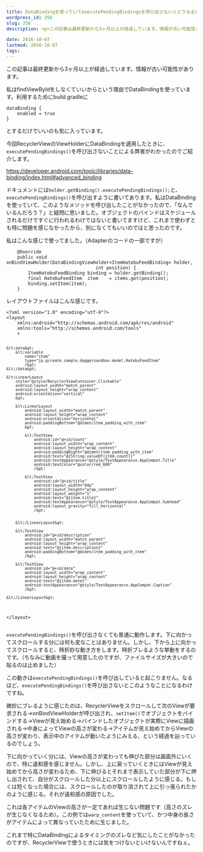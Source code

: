 ```yaml
---
title: DataBindingを使っていてexecutePendingBindingsを呼び出さないとどうなるか
wordpress_id: 358
slug: 358
description: <p>この記事は最終更新から3ヶ月以上が経過しています。情報が古い可能性があります。私はfindViewByIdをしなくていいからという理由でDataBindingを使っています。利用するためにbuild.gradleに da [&hellip;]</p>

date: 2016-10-07
lastmod: 2016-10-07
tags: 
---
```


<div id="wppda_alert">この記事は最終更新から3ヶ月以上が経過しています。情報が古い可能性があります。</div><p>私はfindViewByIdをしなくていいからという理由でDataBindingを使っています。利用するためにbuild.gradleに</p>
<pre><code>dataBinding {
    enabled = true
}
</code></pre>
<p>とするだけでいいのも気に入っています。</p>
<p>今回RecyclerViewのViewHolderにDataBindingを適用したときに、<code>executePendingBindings()</code>を呼び出さないことによる弊害がわかったのでご紹介します。</p>
<p><a href="https://developer.android.com/topic/libraries/data-binding/index.html#advanced_binding">https://developer.android.com/topic/libraries/data-binding/index.html#advanced_binding</a></p>
<p>ドキュメントには<code>holder.getBinding().executePendingBindings();</code>と、<code>executePendingBindings()</code>を呼び出すように書いてあります。私はDataBindingを使っていて、このようなメソッドを呼び出したことがなかったので、「なんでいるんだろう？」と疑問に思いました。オブジェクトのバインドはスケジュールされるだけですぐに行われるわけではないと書いてますけど、これまで使わずとも特に問題を感じなかったから、別になくてもいいのではと思ったのです。</p>
<p>私はこんな感じで使ってました。（Adapterのコードの一部ですが）</p>
<pre><code>    @Override
    public void onBindViewHolder(DataBindingViewHolder&lt;ItemHatebuFeedBinding&gt; holder,
                                 int position) {
        ItemHatebuFeedBinding binding = holder.getBinding();
        final HatebuFeedItem  item    = items.get(position);
        binding.setItem(item);
    }
</code></pre>
<p>レイアウトファイルはこんな感じです。</p>
<pre><code>&lt;?xml version="1.0" encoding="utf-8"?&gt;
&lt;layout
    xmlns:android="http://schemas.android.com/apk/res/android"
    xmlns:tools="http://schemas.android.com/tools"
    &gt;

    &lt;data&gt;
        &lt;variable
            name="item"
            type="jp.gcreate.sample.daggersandbox.model.HatebuFeedItem"
            /&gt;
    &lt;/data&gt;

    &lt;LinearLayout
        style="@style/RecyclerViewContainer.Clickable"
        android:layout_width="match_parent"
        android:layout_height="wrap_content"
        android:orientation="vertical"
        &gt;

        &lt;LinearLayout
            android:layout_width="match_parent"
            android:layout_height="wrap_content"
            android:orientation="horizontal"
            android:paddingBottom="@dimen/item_padding_with_item"
            &gt;

            &lt;TextView
                android:id="@+id/count"
                android:layout_width="wrap_content"
                android:layout_height="wrap_content"
                android:paddingRight="@dimen/item_padding_with_item"
                android:text="@{String.valueOf(item.count)}"
                android:textAppearance="@style/TextAppearance.AppCompat.Title"
                android:textColor="@color/red_600"
                /&gt;

            &lt;TextView
                android:id="@+id/title"
                android:layout_width="0dp"
                android:layout_height="wrap_content"
                android:layout_weight="1"
                android:text="@{item.title}"
                android:textAppearance="@style/TextAppearance.AppCompat.Subhead"
                android:layout_gravity="fill_horizontal"
                /&gt;


        &lt;/LinearLayout&gt;

        &lt;TextView
            android:id="@+id/description"
            android:layout_width="match_parent"
            android:layout_height="wrap_content"
            android:text="@{item.description}"
            android:paddingBottom="@dimen/item_padding_with_item"
            /&gt;

        &lt;TextView
            android:id="@+id/date"
            android:layout_width="wrap_content"
            android:layout_height="wrap_content"
            android:text="@{item.date}"
            android:textAppearance="@style/TextAppearance.AppCompat.Caption"
            /&gt;

    &lt;/LinearLayout&gt;
&lt;/layout&gt;
</code></pre>
<p><code>executePendingBindings()</code>を呼び出さなくても普通に動作します。下に向かってスクロールする分には何も変なことはありません。しかし、下から上に向かってスクロールすると、時折妙な動き方をします。時折ブレるような挙動をするのです。（ちなみに動画を撮って用意したのですが、ファイルサイズが大きいので貼るのは止めました）</p>
<p>この動きは<code>executePendingBindings()</code>を呼び出していると起こりません。なるほど、<code>executePendingBindings()</code>を呼び出さないとこのようなことになるわけですね。</p>
<p>微妙にブレるように感じたのは、RecyclerViewをスクロールして次のViewが要求される→onBindViewHolderが呼び出され、<code>setItem()</code>でオブジェクトをバインドする→Viewが見え始める→バインドしたオブジェクトが実際にViewに描画される→中身によってViewの高さが変わる→アイテムが見え始めてからViewの高さが変わり、表示中のアイテムが動いたようにみえる、という経過を辿っているのでしょう。</p>
<p>下に向かっていく分には、Viewの高さが変わっても伸びた部分は画面外にいくので、特に違和感を感じません。しかし、上に戻っていくときにはViewが見え始めてから高さが変わるため、下に伸びるとそれまで表示していた部分が下に押し出されて、自分がスクロールした分以上にスクロールしたように感じる。もしくは短くなった場合には、スクロールしたのが取り消されて上に引っ張られたかのように感じる。それが違和感の原因でした。</p>
<p>これは各アイテムのViewの高さが一定であれば生じない問題です（高さのズレが生じなくなるため）。この例では<code>warp_content</code>を使っていて、かつ中身の長さがアイテムによって異なっていたために生じました。</p>
<p>これまで特にDataBindingによるタイミングのズレなど気にしたことがなかったのですが、RecyclerViewで使うときには気をつけないといけないんですねぇ。</p>

  